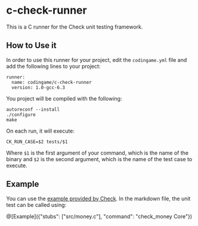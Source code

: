 # c-check-runner

This is a C runner for the Check unit testing framework.

## How to Use it

In order to use this runner for your project, edit the `codingame.yml` file and add the following lines to your project:

    runner:
	  name: codingame/c-check-runner
	  version: 1.0-gcc-6.3

You project will be compiled with the following:

```
autoreconf --install
./configure
make
```

On each run, it will execute:
```
CK_RUN_CASE=$2 tests/$1
```

Where `$1` is the first argument of your command, which is the name of the binary and `$2` is the second argument, which is the name of the test case to execute.

## Example

You can use the [example provided by Check](https://libcheck.github.io/check/doc/check_html/check_3.html). 
In the markdown file, the unit test can be called using:

@[Example]({"stubs": ["src/money.c"], "command": "check_money Core"})
